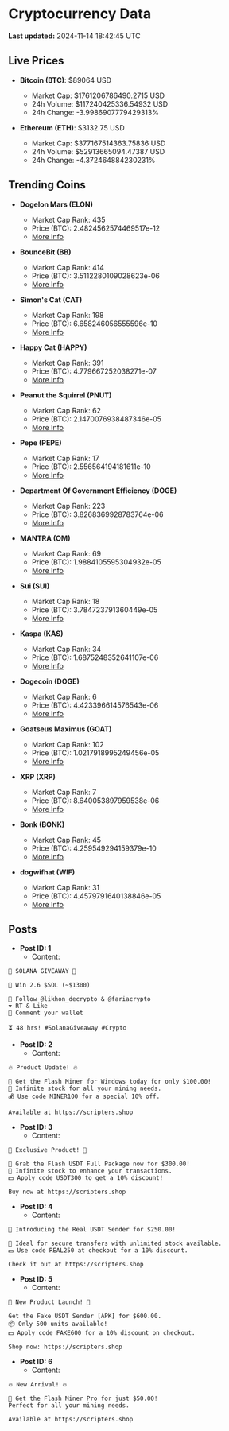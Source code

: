 # Cryptocurrency Data

**Last updated:** 2024-11-14 18:42:45 UTC

## Live Prices
- **Bitcoin (BTC)**: $89064 USD
  - Market Cap: $1761206786490.2715 USD
  - 24h Volume: $117240425336.54932 USD
  - 24h Change: -3.9986907779429313%

- **Ethereum (ETH)**: $3132.75 USD
  - Market Cap: $377167514363.75836 USD
  - 24h Volume: $52913665094.47387 USD
  - 24h Change: -4.372464884230231%

## Trending Coins
- **Dogelon Mars (ELON)**
  - Market Cap Rank: 435
  - Price (BTC): 2.4824562574469517e-12
  - [More Info](https://www.coingecko.com/en/coins/dogelon-mars)

- **BounceBit (BB)**
  - Market Cap Rank: 414
  - Price (BTC): 3.5112280109028623e-06
  - [More Info](https://www.coingecko.com/en/coins/bouncebit)

- **Simon's Cat (CAT)**
  - Market Cap Rank: 198
  - Price (BTC): 6.658246056555596e-10
  - [More Info](https://www.coingecko.com/en/coins/simons-cat)

- **Happy Cat (HAPPY)**
  - Market Cap Rank: 391
  - Price (BTC): 4.779667252038271e-07
  - [More Info](https://www.coingecko.com/en/coins/happycat)

- **Peanut the Squirrel (PNUT)**
  - Market Cap Rank: 62
  - Price (BTC): 2.1470076938487346e-05
  - [More Info](https://www.coingecko.com/en/coins/peanut-the-squirrel)

- **Pepe (PEPE)**
  - Market Cap Rank: 17
  - Price (BTC): 2.556564194181611e-10
  - [More Info](https://www.coingecko.com/en/coins/pepe)

- **Department Of Government Efficiency (DOGE)**
  - Market Cap Rank: 223
  - Price (BTC): 3.8268369928783764e-06
  - [More Info](https://www.coingecko.com/en/coins/department-of-government-efficiency)

- **MANTRA (OM)**
  - Market Cap Rank: 69
  - Price (BTC): 1.9884105595304932e-05
  - [More Info](https://www.coingecko.com/en/coins/mantra)

- **Sui (SUI)**
  - Market Cap Rank: 18
  - Price (BTC): 3.784723791360449e-05
  - [More Info](https://www.coingecko.com/en/coins/sui)

- **Kaspa (KAS)**
  - Market Cap Rank: 34
  - Price (BTC): 1.6875248352641107e-06
  - [More Info](https://www.coingecko.com/en/coins/kaspa)

- **Dogecoin (DOGE)**
  - Market Cap Rank: 6
  - Price (BTC): 4.423396614576543e-06
  - [More Info](https://www.coingecko.com/en/coins/dogecoin)

- **Goatseus Maximus (GOAT)**
  - Market Cap Rank: 102
  - Price (BTC): 1.0217918995249456e-05
  - [More Info](https://www.coingecko.com/en/coins/goatseus-maximus)

- **XRP (XRP)**
  - Market Cap Rank: 7
  - Price (BTC): 8.640053897959538e-06
  - [More Info](https://www.coingecko.com/en/coins/xrp)

- **Bonk (BONK)**
  - Market Cap Rank: 45
  - Price (BTC): 4.259549294159379e-10
  - [More Info](https://www.coingecko.com/en/coins/bonk)

- **dogwifhat (WIF)**
  - Market Cap Rank: 31
  - Price (BTC): 4.4579791640138846e-05
  - [More Info](https://www.coingecko.com/en/coins/dogwifhat)

## Posts
- **Post ID: 1**
  - Content:
```
🚀 SOLANA GIVEAWAY 🚀

🎁 Win 2.6 $SOL (~$1300)

🤝 Follow @likhon_decrypto & @fariacrypto
❤️ RT & Like
💬 Comment your wallet

⏳ 48 hrs! #SolanaGiveaway #Crypto
```

- **Post ID: 2**
  - Content:
```
🔥 Product Update! 🔥

🚀 Get the Flash Miner for Windows today for only $100.00!
🔋 Infinite stock for all your mining needs.
💰 Use code MINER100 for a special 10% off.

Available at https://scripters.shop
```

- **Post ID: 3**
  - Content:
```
🎁 Exclusive Product! 🎁

💸 Grab the Flash USDT Full Package now for $300.00!
🎉 Infinite stock to enhance your transactions.
💵 Apply code USDT300 to get a 10% discount!

Buy now at https://scripters.shop
```

- **Post ID: 4**
  - Content:
```
💎 Introducing the Real USDT Sender for $250.00!

💼 Ideal for secure transfers with unlimited stock available.
💵 Use code REAL250 at checkout for a 10% discount.

Check it out at https://scripters.shop
```

- **Post ID: 5**
  - Content:
```
🚀 New Product Launch! 🚀

Get the Fake USDT Sender [APK] for $600.00.
📦 Only 500 units available!
💵 Apply code FAKE600 for a 10% discount on checkout.

Shop now: https://scripters.shop
```

- **Post ID: 6**
  - Content:
```
🔥 New Arrival! 🔥

💸 Get the Flash Miner Pro for just $50.00!
Perfect for all your mining needs.

Available at https://scripters.shop
```

